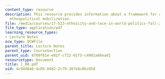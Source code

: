 ```yaml
---
content_type: resource
description: This resource provides information about a framework for analysis of
  ethnopolitical mobilization.
file: /media/courses/17-523-ethnicity-and-race-in-world-politics-fall-2005/4c94d8464c0504d22c79387e8c0bc05d_l_08.pdf
file_type: application/pdf
learning_resource_types:
- Lecture Notes
ocw_type: OCWFile
parent_title: Lecture Notes
parent_type: CourseSection
parent_uid: 8780f61e-e01f-cf22-61f5-c4981a66ead1
resourcetype: Document
title: l_08.pdf
uid: 4c94d846-4c05-04d2-2c79-387e8c0bc05d
---
```

